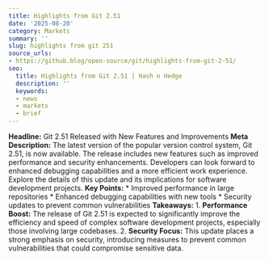 ```yaml
---
title: Highlights from Git 2.51
date: '2025-08-20'
category: Markets
summary: ''
slug: highlights from git 251
source_urls:
- https://github.blog/open-source/git/highlights-from-git-2-51/
seo:
  title: Highlights from Git 2.51 | Hash n Hedge
  description: ''
  keywords:
  - news
  - markets
  - brief
---
```


**Headline:**  Git 2.51 Released with New Features and Improvements   **Meta Description:**  The latest version of the popular version control system, Git 2.51, is now available. The release includes new features such as improved performance and security enhancements. Developers can look forward to enhanced debugging capabilities and a more efficient work experience. Explore the details of this update and its implications for software development projects.  **Key Points:**  *   Improved performance in large repositories *   Enhanced debugging capabilities with new tools *   Security updates to prevent common vulnerabilities  **Takeaways:**  1.  **Performance Boost:** The release of Git 2.51 is expected to significantly improve the efficiency and speed of complex software development projects, especially those involving large codebases. 2.  **Security Focus:** This update places a strong emphasis on security, introducing measures to prevent common vulnerabilities that could compromise sensitive data. 
